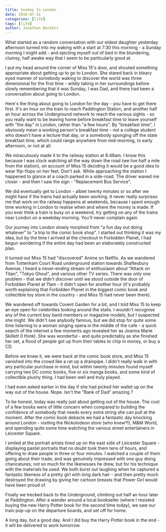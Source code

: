 ```yaml
---
title: Sunday In London
date: 2016-07-31
categories: [life]
tags: [life]
author: Jonathan Beckett
---
```


What started as a random conversation with our eldest daughter yesterday afternoon turned into my waking with a start at 7:30 this morning - a Sunday morning I might add - and ejecting myself out of bed in the blundering, clumsy, half awake way that I seem to be particularly good at.

I put my head around the corner of Miss 15's door, and shouted something appropriate about getting up to go to London. She stared back in bleary eyed manner of somebody waking to discover the world was three dimensional for the first time - wildly taking in her surroundings before slowly remembering that it was Sunday, I was Dad, and there had been a conversation about going to London.

Here's the thing about going to London for the day - you have to get there first. It's an hour on the train to reach Paddington Station, and another half an hour across the Underground network to reach the various sights - so you really want to be leaving home before breakfast time to leave yourself with "the day" in London, rather than "a few hours". By "breakfast time", I obviously mean a working person's breakfast time - not a college student who doesn't have a lecture that day, or a somebody sponging off the state breakfast time, which could range anywhere from mid-morning, to early afternoon, or not at all.

We miraculously made it to the railway station at 8:48am. I know this because I was clock watching all the way down the road (we live half a mile from the station), on account of Miss 15 deciding it would be a good idea to wear flip-flops on her feet. Don't ask. While approaching the station I happened to glance at a coach parked in a side-road. The driver waved me closer - and then I saw the sign - "Replacement Bus Service".

We did eventually get to London - albiet twenty minutes or so after we might have if the trains had actually been working. It never really surprises me that work on the railway happens at weekends, because I spent enough time working in London to realise when and where the money is made. If you ever think a train is busy on a weekend, try getting on any of the trains near London on a weekday morning. You'll never complain again.

Our journey into London slowly morphed from "a fun day out doing whatever" to "a trip to the comic book shop". I started out thinking it was my idea, but by the time I arrived at the checkout in Forbidden Planet, I had begun wondering if the entire day had been an elaborately constructed plan.

It turned out Miss 15 had "discovered" Anime on Netflix. As we wandered from Tottenham Court Road underground station towards Shaftesbury Avenue, I heard a never-ending stream of enthusiasm about "Attack on Titan", "Tokyo Ghoul", and various other TV series. There was only one problem - that we didn't discover until we stood outside the door of Forbidden Planet at 11am - it didn't open for another hour (it's probably worth explaining that Forbidden Planet in the biggest comic book and collectible toy store in the country - and Miss 15 had never been there).

We wandered off towards Covent Garden for a bit, and I told Miss 15 to keep an eye open for celebrities looking around the stalls. I wouldn't recognise any of the current boy band members or magazine models, but I suspected she might. We didn't see anybody famous, but we did stop for quite some time listening to a woman singing opera in the middle of the cafe - a quick search of the internet a few moments ago revealed her as Joanna Marie Skillett (I think). She was wonderful - and quite predictably as she finished her set, a flood of people got up from their tables to chip in money, or buy a CD.

Before we knew it, we were back at the comic book store, and Miss 15 vanished into the crowd like a rat up a drainpipe. I didn't really walk in with any particular purchase in mind, but within twenty minutes found myself carrying two DC comic books, five or six manga books, and some kind of collectible plushy thing. I had been well and truly played.

I had even asked earlier in the day if she had picked her wallet up on the way out of the house. Nope. Isn't the "Bank of Dad" amazing ?

To be honest, today was really just about getting out of the house. The cost of a few books were of little concern when compared to building the confidence of somebody that needs every extra string she can pull at the moment. After the comic book debacle we had a fantastic day knocking around London - visiting the Nickolodeon store (who knew?!), M&M World, and spending quite some time watching the various street entertainers in Leicester Square.

I smiled at the portrait artists lined up on the east side of Leicester Square - displaying pastel portraits that no doubt took them tens of hours, and offering to draw people in three or four minutes. I watched a couple of them going about their trade, and was genuinely impressed with one guy doing charicatures; not so much for the likenesses he drew, but for his technique with the materials he used. We both burst out laughing when he captured a fantastic likeness of a pretty girl with long dark hair - and then pretty much destroyed the drawing by giving her cartoon breasts that Power Girl would have been proud of.

Finally we trecked back to the Underground, climbing out half an hour later at Paddington. After a wander around a local bookseller (where I resisted buying the new Harry Potter book for the second time today), we saw our train pop-up on the departure boards, and set off for home.

A long day, but a good day. And I did buy the Harry Potter book in the end - it will be delivered to work tomorrow.